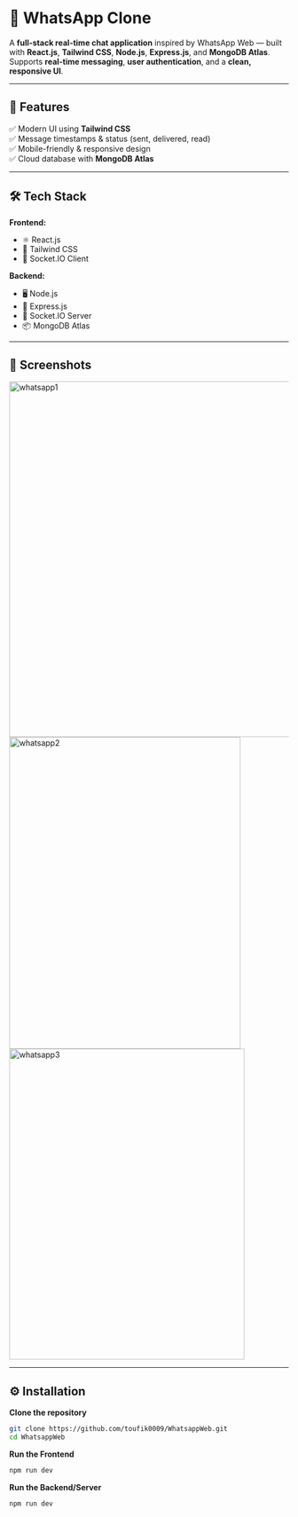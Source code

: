 # 📱 WhatsApp Clone

A **full-stack real-time chat application** inspired by WhatsApp Web — built with **React.js**, **Tailwind CSS**, **Node.js**, **Express.js**, and **MongoDB Atlas**.  
Supports **real-time messaging**, **user authentication**, and a **clean, responsive UI**.

---

## 🚀 Features 
✅ Modern UI using **Tailwind CSS**   
✅ Message timestamps & status (sent, delivered, read)  
✅ Mobile-friendly & responsive design  
✅ Cloud database with **MongoDB Atlas**

---

## 🛠️ Tech Stack

**Frontend:**  
- ⚛️ React.js  
- 🎨 Tailwind CSS  
- 🔄 Socket.IO Client  

**Backend:**  
- 🖥️ Node.js  
- 🚏 Express.js  
- 🔄 Socket.IO Server  
- 📦 MongoDB Atlas

---

## 📸 Screenshots
<img width="1365" height="641" alt="whatsapp1" src="https://github.com/user-attachments/assets/954bd03f-b782-4149-adb7-144ffd0157cc" />
<img width="417" height="562" alt="whatsapp2" src="https://github.com/user-attachments/assets/13977d86-5194-4f34-902f-8ffd312bbb00" />
<img width="424" height="560" alt="whatsapp3" src="https://github.com/user-attachments/assets/3014192a-8894-4f73-a76d-55e9256c99e2" />



---
## ⚙️ Installation

**Clone the repository**  
```bash
git clone https://github.com/toufik0009/WhatsappWeb.git
cd WhatsappWeb
 ```
**Run the Frontend**
  ```bash
npm run dev
```
**Run the Backend/Server**
```bash
npm run dev
```


